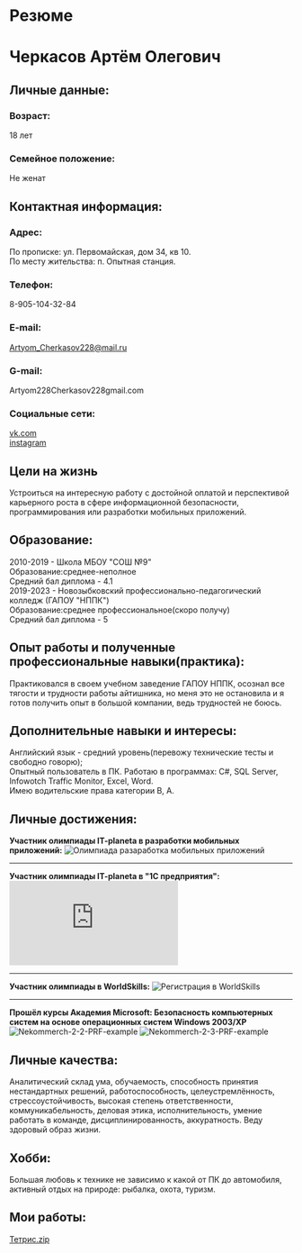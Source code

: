 # Резюме
# Черкасов Артём Олегович
## Личные данные: ##
### Возраст: ###
18 лет
### Семейное положение: ###
Не женат
## Контактная информация: ##
### Адрес: ###
По прописке: ул. Первомайская, дом 34, кв 10.<br/>
По месту жительства: п. Опытная станция.
### Телефон: ###
8-905-104-32-84
### E-mail: ###
Artyom_Cherkasov228@mail.ru
### G-mail: ###
Artyom228Cherkasov228gmail.com
### Социальные сети: ###
[vk.com](https://vk.com/id442778171)<br/>
[instagram](https://www.instagram.com/winston_xstale228/?hl=ru)
## Цели на жизнь ##
Устроиться на интересную работу с достойной оплатой и перспективой карьерного роста в сфере информационной безопасности, программирования или разработки мобильных приложений.
## Образование: ##
2010-2019 - Школа МБОУ "СОШ №9"<br/>
Образование:среднее-неполное<br/>
Средний бал диплома - 4.1<br/>
2019-2023 - Новозыбковский профессионально-педагогический колледж (ГАПОУ "НППК")<br/>
Образование:среднее профессиональное(скоро получу)<br/>
Средний бал диплома - 5<br/>
## Опыт работы и полученные профессиональные навыки(практика): ##
Практиковался в своем учебном заведение ГАПОУ НППК, осознал все тягости и трудности работы айтишника, но меня это не остановила и я готов получить опыт в большой компании, ведь трудностей не боюсь.
## Дополнительные навыки и интересы: ##
Английский язык - средний уровень(перевожу технические тесты и свободно говорю);<br/>
Опытный пользователь в ПК. Работаю в программах: С#, SQL Server, Infowotch Traffic Monitor, Excel, Word.<br/>
Имею водительские права категории В, А.<br/>
## Личные достижения: ##
**Участник олимпиады IT-planeta в разработки мобильных приложений:**
![Олимпиада разаработка мобильных приложений]()
***
**Участник олимпиады IT-planeta в "1С предприятия":**
![Олимпиада кап-1С.pdf](https://github.com/ArtimCherkasov/Summary/files/7574454/-1.pdf)
***
**Участник олимпиады в WorldSkills:**
![Регистрация в WorldSkills](https://user-images.githubusercontent.com/94596161/142724759-6a743cd6-7e3a-4e6c-bf77-0e85ced5bb7e.png)
***
**Прошёл курсы Академия Microsoft: Безопасность компьютерных систем на основе операционных систем Windows 2003/XP**
![Nekommerch-2-2-PRF-example](https://user-images.githubusercontent.com/94596161/142727536-530e9cb1-65b3-4e37-a162-b853f9b76bbd.jpg)
![Nekommerch-2-3-PRF-example](https://user-images.githubusercontent.com/94596161/142727540-a7fe672f-395f-4786-b4ba-716766cfcf2d.jpg)
## Личные качества: ##
Аналитический склад ума, обучаемость, способность принятия нестандартных решений, работоспособность, целеустремлённость, стрессоустойчивость, высокая степень ответственности, коммуникабельность, деловая этика, исполнительность, умение работать в команде, дисциплинированность, аккуратность. Веду здоровый образ жизни.
## Хобби: 
Большая любовь к технике не зависимо к какой от ПК до автомобиля, активный отдых на природе: рыбалка, охота, туризм.
## Мои работы:
[Тетрис.zip](https://github.com/ArtimCherkasov/Summary/files/7586908/default.zip)







